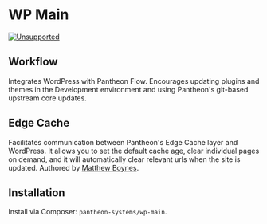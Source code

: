 # WP Main

[![Unsupported](https://img.shields.io/badge/Pantheon-Unsupported-yellow?logo=pantheon&color=FFDC28)](https://pantheon.io/docs/oss-support-levels#unsupported)

Workflow
--------
Integrates WordPress with Pantheon Flow. Encourages updating plugins and themes in the Development environment and using Pantheon's git-based upstream core updates.

Edge Cache
-----------
Facilitates communication between Pantheon's Edge Cache layer and WordPress. It allows you to set the default cache age, clear individual pages on demand, and it will automatically clear relevant urls when the site is updated. Authored by [Matthew Boynes](http://www.alleyinteractive.com/).

## Installation
Install via Composer: `pantheon-systems/wp-main`.
